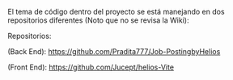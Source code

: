 El tema de código dentro del proyecto se está manejando en dos repositorios diferentes (Noto que no se revisa la Wiki):

Repositorios:

(Back End):
https://github.com/Pradita777/Job-PostingbyHelios 

(Front End):
https://github.com/Jucept/helios-Vite 
